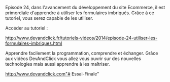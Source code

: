 Episode 24, dans l'avancement du développement du site Ecommerce, il est primordiale d'apprendre à utiliser les formulaires imbriqués. Grâce à ce tutoriel, vous serez capable de les utiliser.

Accéder au tutoriel :

http://www.devandclick.fr/tutoriels-videos/2014/episode-24-utiliser-les-formulaires-imbriques.html



Apprendre facilement la programmation, comprendre et échanger.
Grâce aux vidéos DevAndClick vous allez vous ouvrir sur des nouvelles technologies mais aussi apprendre à les maîtriser.

http://www.devandclick.com"# Essai-Finale" 

